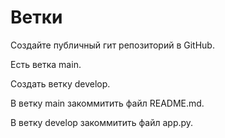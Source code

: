 # Ветки

Создайте публичный гит репозиторий в GitHub.

Есть ветка main.

Создать ветку develop.

В ветку main закоммитить файл README.md.

В ветку develop закоммитить файл app.py.
